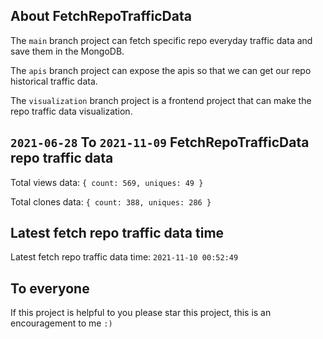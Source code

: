 ## About FetchRepoTrafficData

The `main` branch project can fetch specific repo everyday traffic data and save them in the MongoDB.

The `apis` branch project can expose the apis so that we can get our repo historical traffic data.

The `visualization` branch project is a frontend project that can make the repo traffic data visualization.

## `2021-06-28` To `2021-11-09` FetchRepoTrafficData repo traffic data

Total views data: `{ count: 569, uniques: 49 }`

Total clones data: `{ count: 388, uniques: 286 }`

## Latest fetch repo traffic data time

Latest fetch repo traffic data time: `2021-11-10 00:52:49`

## To everyone

If this project is helpful to you please star this project, this is an encouragement to me `:)`



